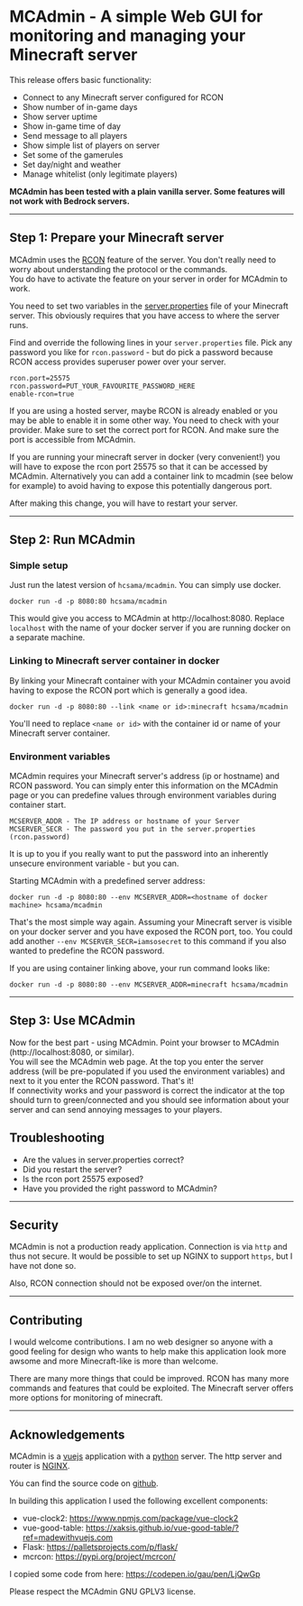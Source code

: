 # MCAdmin - A simple Web GUI for monitoring and managing your Minecraft server

This release offers basic functionality:
- Connect to any Minecraft server configured for RCON
- Show number of in-game days
- Show server uptime
- Show in-game time of day
- Send message to all players
- Show simple list of players on server
- Set some of the gamerules
- Set day/night and weather
- Manage whitelist (only legitimate players)

**MCAdmin has been tested with a plain vanilla server. Some features will not work with Bedrock servers.**

---
## Step 1: Prepare your Minecraft server
MCAdmin uses the [RCON](https://developer.valvesoftware.com/wiki/Source_RCON_Protocol) feature of the server. You don't really need to worry about understanding the protocol or the commands.  
You do have to activate the feature on your server in order for MCAdmin to work.

You need to set two variables in the [server.properties](https://minecraft.gamepedia.com/Server.properties) file of your Minecraft server. This obviously requires that you have access to where the server runs.

Find and override the following lines in your `server.properties` file. Pick any password you like for `rcon.password` - but do pick a password because RCON access provides superuser power over your server.

    rcon.port=25575
    rcon.password=PUT_YOUR_FAVOURITE_PASSWORD_HERE
    enable-rcon=true

If you are using a hosted server, maybe RCON is already enabled or you may be able to enable it in some other way. You need to check with your provider. Make sure to set the correct port for RCON. And make sure the port is accessible from MCAdmin.

If you are running your minecraft server in docker (very convenient!) you will have to expose the rcon port 25575 so that it can be accessed by MCAdmin. Alternatively you can add a container link to mcadmin (see below for example) to avoid having to expose this potentially dangerous port.

After making this change, you will have to restart your server.

---
## Step 2: Run MCAdmin

### Simple setup

Just run the latest version of `hcsama/mcadmin`. You can simply use docker.

    docker run -d -p 8080:80 hcsama/mcadmin

This would give you access to MCAdmin at http://localhost:8080. Replace `localhost` with the name of your docker server if you are running docker on a separate machine.

### Linking to Minecraft server container in docker

By linking your Minecraft container with your MCAdmin container you avoid having to expose the RCON port which is generally a good idea.

    docker run -d -p 8080:80 --link <name or id>:minecraft hcsama/mcadmin

You'll need to replace `<name or id>` with the container id or name of your Minecraft server container.

### Environment variables

MCAdmin requires your Minecraft server's address (ip or hostname) and RCON password. You can simply enter this information on the MCAdmin page or you can predefine values through environment variables during container start.

    MCSERVER_ADDR - The IP address or hostname of your Server
    MCSERVER_SECR - The password you put in the server.properties (rcon.password)

It is up to you if you really want to put the password into an inherently unsecure environment variable - but you can.

Starting MCAdmin with a predefined server address:

    docker run -d -p 8080:80 --env MCSERVER_ADDR=<hostname of docker machine> hcsama/mcadmin

That's the most simple way again. Assuming your Minecraft server is visible on your docker server and you have exposed the RCON port, too. You could add another `--env MCSERVER_SECR=iamsosecret` to this command if you also wanted to predefine the RCON password.

If you are using container linking above, your run command looks like:

    docker run -d -p 8080:80 --env MCSERVER_ADDR=minecraft hcsama/mcadmin
---
## Step 3: Use MCAdmin

Now for the best part - using MCAdmin. Point your browser to MCAdmin (http://localhost:8080, or similar).  
You will see the MCAdmin web page. At the top you enter the server address (will be pre-populated if you used the environment variables) and next to it you enter the RCON password. That's it!  
If connectivity works and your password is correct the indicator at the top should turn to green/connected and you should see information about your server and can send annoying messages to your players.

## Troubleshooting

- Are the values in server.properties correct?
- Did you restart the server?
- Is the rcon port 25575 exposed?
- Have you provided the right password to MCAdmin?
---
## Security
MCAdmin is not a production ready application. Connection is via `http` and thus not secure. It would be possible to set up NGINX to support `https`, but I have not done so.

Also, RCON connection should not be exposed over/on the internet.

---
## Contributing
I would welcome contributions. I am no web designer so anyone with a good feeling for design who wants to help make this application look more awsome and more Minecraft-like is more than welcome.

There are many more things that could be improved. RCON has many more commands and features that could be exploited. The Minecraft server offers more options for monitoring of minecraft.

---
## Acknowledgements

MCAdmin is a [vuejs](https://vuejs.org) application with a [python](https://www.python.org) server. The http server and router is [NGINX](https://www.nginx.com).

Yóu can find the source code on [github](https://github.com/hcsama/MCAdmin).

In building this application I used the following excellent components:

- vue-clock2: https://www.npmjs.com/package/vue-clock2
- vue-good-table: https://xaksis.github.io/vue-good-table/?ref=madewithvuejs.com
- Flask: https://palletsprojects.com/p/flask/
- mcrcon: https://pypi.org/project/mcrcon/

I copied some code from here: https://codepen.io/gau/pen/LjQwGp

Please respect the MCAdmin GNU GPLV3 license.
